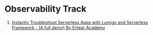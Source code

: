 <h1>Observability Track</h1>

1. [Instantly Troubleshoot Serverless Apps with Lumigo and Serverless Framework - (A full demo) By Enlear Academy](https://www.youtube.com/watch?v=YT4Qel8JSh8)
